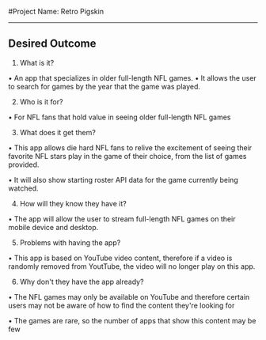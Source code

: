 #Project Name: Retro Pigskin

----------------
Desired Outcome
----------------

1) What is it?

  • An app that specializes in older full-length NFL games.
  • It allows the user to search for games by the year that the game was played.

2) Who is it for?

  • For NFL fans that hold value in seeing older full-length NFL games

3) What does it get them?

  • This app allows die hard NFL fans to relive the excitement of seeing their favorite NFL stars play in
    the game of their choice, from the list of games provided.

  • It will also show starting roster API data for the game currently being watched.

4) How will they know they have it?

  • The app will allow the user to stream full-length NFL games on their mobile device and desktop.


5) Problems with having the app?

  • This app is based on YouTube video content, therefore if a video is randomly removed from YoutTube,
    the video will no longer play on this app.

6) Why don't they have the app already?

  • The NFL games may only be available on YouTube and therefore certain users may not be aware of how to find
    the content they're looking for

  • The games are rare, so the number of apps that show this content may be few
